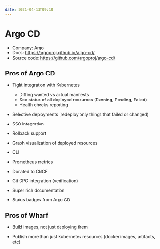```yaml
---
date: 2021-04-13T09:10
---
```


# Argo CD

- Company: Argo
- Docs: <https://argoproj.github.io/argo-cd/>
- Source code: <https://github.com/argoproj/argo-cd/>

## Pros of Argo CD

- Tight integration with Kubernetes

  - Diffing wanted vs actual manifests
  - See status of all deployed resources (Running, Pending, Failed)
  - Health checks reporting

- Selective deployments (redeploy only things that failed or changed)

- SSO integration

- Rollback support

- Graph visualization of deployed resources

- CLI

- Prometheus metrics

- Donated to CNCF

- Git GPG integration (verification)

- Super rich documentation

- Status badges from Argo CD

## Pros of Wharf

- Build images, not just deploying them

- Publish more than just Kubernetes resources (docker images, artifacts, etc)
